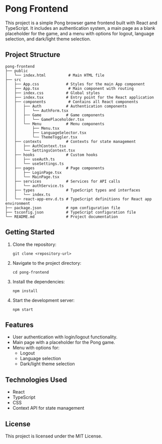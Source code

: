 # Pong Frontend

This project is a simple Pong browser game frontend built with React and TypeScript. It includes an authentication system, a main page as a blank placeholder for the game, and a menu with options for logout, language selection, and dark/light theme selection.

## Project Structure

```
pong-frontend
├── public
│   └── index.html          # Main HTML file
├── src
│   ├── App.css            # Styles for the main App component
│   ├── App.tsx             # Main component with routing
│   ├── index.css          # Global styles
│   ├── index.tsx          # Entry point for the React application
│   ├── components          # Contains all React components
│   │   ├── Auth           # Authentication components
│   │   │   └── AuthForm.tsx
│   │   ├── Game           # Game components
│   │   │   └── GamePlaceholder.tsx
│   │   └── Menu           # Menu components
│   │       ├── Menu.tsx
│   │       ├── LanguageSelector.tsx
│   │       └── ThemeToggler.tsx
│   ├── contexts           # Contexts for state management
│   │   ├── AuthContext.tsx
│   │   └── SettingsContext.tsx
│   ├── hooks              # Custom hooks
│   │   ├── useAuth.ts
│   │   └── useSettings.ts
│   ├── pages              # Page components
│   │   ├── LoginPage.tsx
│   │   └── MainPage.tsx
│   ├── services           # Services for API calls
│   │   └── authService.ts
│   ├── types              # TypeScript types and interfaces
│   │   └── index.ts
│   └── react-app-env.d.ts # TypeScript definitions for React app environment
├── package.json           # npm configuration file
├── tsconfig.json          # TypeScript configuration file
└── README.md              # Project documentation
```

## Getting Started

1. Clone the repository:
   ```
   git clone <repository-url>
   ```

2. Navigate to the project directory:
   ```
   cd pong-frontend
   ```

3. Install the dependencies:
   ```
   npm install
   ```

4. Start the development server:
   ```
   npm start
   ```

## Features

- User authentication with login/logout functionality.
- Main page with a placeholder for the Pong game.
- Menu with options for:
  - Logout
  - Language selection
  - Dark/light theme selection

## Technologies Used

- React
- TypeScript
- CSS
- Context API for state management

## License

This project is licensed under the MIT License.